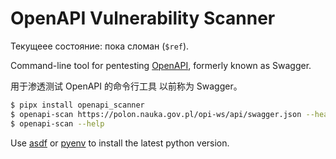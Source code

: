 # OpenAPI Vulnerability Scanner

Текущеее состояние: пока сломан (`$ref`).

Command-line tool for pentesting [OpenAPI](https://swagger.io/specification/), formerly known as Swagger.

用于渗透测试 OpenAPI 的命令行工具 以前称为 Swagger。

```bash
$ pipx install openapi_scanner
$ openapi-scan https://polon.nauka.gov.pl/opi-ws/api/swagger.json --header 'Authorization: Bearer XXX'
$ openapi-scan --help
```

Use [asdf](https://github.com/asdf-vm/asdf) or [pyenv](https://github.com/pyenv/pyenv) to install the latest python version.
